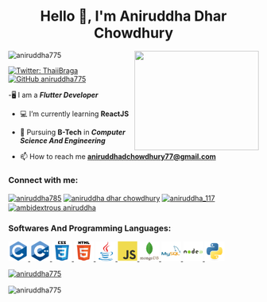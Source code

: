 <h1 align="center">Hello 👋, I'm Aniruddha Dhar Chowdhury</h1>

<img align="right" src="https://c.tenor.com/Bpv9wTLKMskAAAAC/computer-nerds.gif" width="250" height="200" />  

<p align="left"> <img src="https://komarev.com/ghpvc/?username=aniruddha775&label=Profile%20views&color=0e75b6&style=flat" alt="aniruddha775" /> </p>

 [![Twitter: ThaiiBraga](https://img.shields.io/twitter/follow/Aniruddha785?style=social)](https://twitter.com/Aniruddha785) [![GitHub aniruddha775](https://img.shields.io/github/followers/aniruddha775?label=follow&style=social)](https://github.com/aniruddha775)  

-🖥️ I am a ***Flutter Developer***

- 💻 I’m currently learning **ReactJS**

- 🏫 Pursuing **B-Tech** in ***Computer Science And Engineering***

- 📫 How to reach me **aniruddhadchowdhury77@gmail.com**

<h3 align="left">Connect with me:</h3>
<p align="left">
<a href="https://twitter.com/aniruddha785" target="blank"><img align="center" src="https://raw.githubusercontent.com/rahuldkjain/github-profile-readme-generator/master/src/images/icons/Social/twitter.svg" alt="aniruddha785" height="30" width="40" /></a>
<a href="https://linkedin.com/in/aniruddha dhar chowdhury" target="blank"><img align="center" src="https://raw.githubusercontent.com/rahuldkjain/github-profile-readme-generator/master/src/images/icons/Social/linked-in-alt.svg" alt="aniruddha dhar chowdhury" height="30" width="40" /></a>
<a href="https://instagram.com/aniruddha_117" target="blank"><img align="center" src="https://raw.githubusercontent.com/rahuldkjain/github-profile-readme-generator/master/src/images/icons/Social/instagram.svg" alt="aniruddha_117" height="30" width="40" /></a>
 <a href="https://fb.com/ambidextrous aniruddha" target="blank"><img align="center" src="https://raw.githubusercontent.com/rahuldkjain/github-profile-readme-generator/master/src/images/icons/Social/facebook.svg" alt="ambidextrous aniruddha" height="30" width="40" /></a>
</p>

<h3 align="left">Softwares And Programming Languages:</h3>
<p align="left"> <a href="https://www.cprogramming.com/" target="_blank"> <img src="https://raw.githubusercontent.com/devicons/devicon/master/icons/c/c-original.svg" alt="c" width="40" height="40"/> </a> <a href="https://www.w3schools.com/cpp/" target="_blank"> <img src="https://raw.githubusercontent.com/devicons/devicon/master/icons/cplusplus/cplusplus-original.svg" alt="cplusplus" width="40" height="40"/> </a> <a href="https://www.w3schools.com/css/" target="_blank"> <img src="https://raw.githubusercontent.com/devicons/devicon/master/icons/css3/css3-original-wordmark.svg" alt="css3" width="40" height="40"/> </a> <a href="https://www.w3.org/html/" target="_blank"> <img src="https://raw.githubusercontent.com/devicons/devicon/master/icons/html5/html5-original-wordmark.svg" alt="html5" width="40" height="40"/> <img src="https://raw.githubusercontent.com/devicons/devicon/master/icons/java/java-original.svg" alt="java" width="40" height="40"/> </a> <a href="https://developer.mozilla.org/en-US/docs/Web/JavaScript" target="_blank"> <img src="https://raw.githubusercontent.com/devicons/devicon/master/icons/javascript/javascript-original.svg" alt="javascript" width="40" height="40"/> </a> <a href="https://www.mongodb.com/" target="_blank"> <img src="https://raw.githubusercontent.com/devicons/devicon/master/icons/mongodb/mongodb-original-wordmark.svg" alt="mongodb" width="40" height="40"/> </a> <a href="https://www.mysql.com/" target="_blank"> <img src="https://raw.githubusercontent.com/devicons/devicon/master/icons/mysql/mysql-original-wordmark.svg" alt="mysql" width="40" height="40"/> </a> <a href="https://nodejs.org" target="_blank"> <img src="https://raw.githubusercontent.com/devicons/devicon/master/icons/nodejs/nodejs-original-wordmark.svg" alt="nodejs" width="40" height="40"/> </a> <a href="https://www.python.org" target="_blank"> <img src="https://raw.githubusercontent.com/devicons/devicon/master/icons/python/python-original.svg" alt="python" width="40" height="40"/> </a> </p>

<p align="left"> <a href="https://github.com/ryo-ma/github-profile-trophy"><img src="https://github-profile-trophy.vercel.app/?username=aniruddha775" alt="aniruddha775" /></a> </p>




<p><img align="center" src="https://github-readme-streak-stats.herokuapp.com/?user=aniruddha775&" alt="aniruddha775" /></p>

